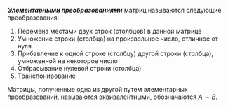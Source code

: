 ***Элементарными преобразованиями*** матриц называются следующие преобразования:
1. Перемена местами двух строк (столбцов) в данной матрице
2. Умножение строки (столбца) на произвольное число, отличное от нуля
3. Прибавление к одной строке (столбцу) другой строки (столбца), умноженной на некоторое число
4. Отбрасывание нулевой строки (столбца)
5. Транспонирование

Матрицы, полученные одна из другой путем элементарных преобразований, называются эквивалентными, обозначаются $A \sim B$.